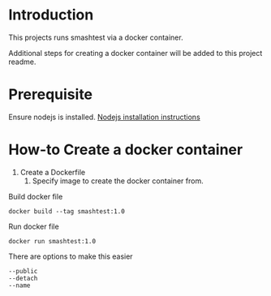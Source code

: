 # Introduction

This projects runs smashtest via a docker container.

Additional steps for creating a docker container will be added to this project readme.

# Prerequisite

Ensure nodejs is installed. [Nodejs installation instructions](https://github.com/nodesource/distributions/blob/master/README.md)

# How-to Create a docker container

1. Create a Dockerfile
   1. Specify image to create the docker container from.

Build docker file

```
docker build --tag smashtest:1.0
```

Run docker file 

```
docker run smashtest:1.0
```

There are options to make this easier

```
--public
--detach
--name
```